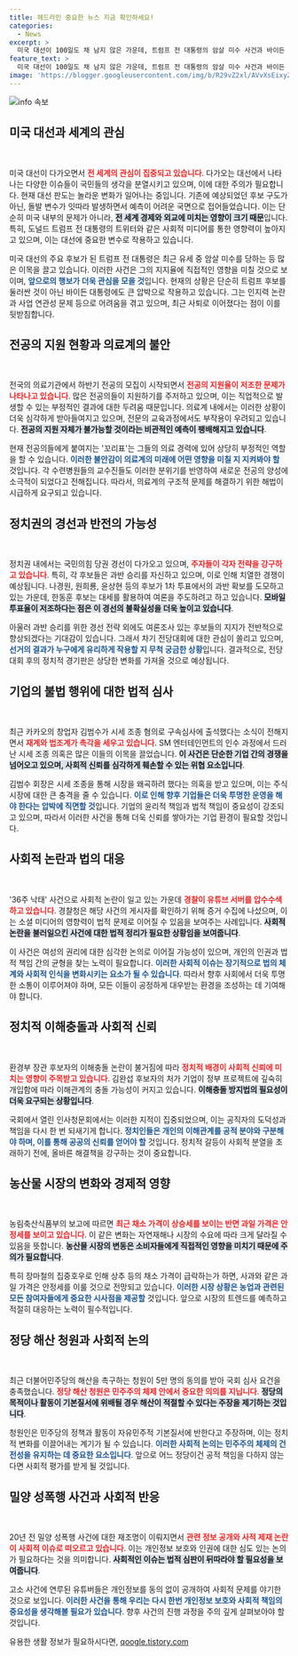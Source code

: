 ```yaml
---
title: 헤드라인 중요한 뉴스 지금 확인하세요!
categories:
  - News
excerpt: >
  미국 대선이 100일도 채 남지 않은 가운데, 트럼프 전 대통령의 암살 미수 사건과 바이든 대통령의 사퇴로 전혀 예측할 수 없는 혼란 속으로 접어들고 있다. 전 세계의 이목이 집중된 이 대선 판도에서 과연 어떤 반전이 기다리고 있을까?
feature_text: >
  미국 대선이 100일도 채 남지 않은 가운데, 트럼프 전 대통령의 암살 미수 사건과 바이든 대통령의 사퇴로 전혀 예측할 수 없는 혼란 속으로 접어들고 있다. 전 세계의 이목이 집중된 이 대선 판도에서 과연 어떤 반전이 기다리고 있을까?
image: 'https://blogger.googleusercontent.com/img/b/R29vZ2xl/AVvXsEixyZcFfHzMRdzZMjFBmAUKJYCLCGyLL1o632UiGVXcaFdKo_bkvkuCioo0uUKlGfBVcT3P84aROyZIXSBEx3Aw5nCQ3pTgDom1WDC4m8eifvWiAmWEEVb4x6G_l8C0QH225ldMjyaFvpxGEBGNO37VmDTDMHGhJPq73UglMfDca1-0aw/s1600/blogspot.png'
---
```


<p><img src="https://blogger.googleusercontent.com/img/b/R29vZ2xl/AVvXsEixyZcFfHzMRdzZMjFBmAUKJYCLCGyLL1o632UiGVXcaFdKo_bkvkuCioo0uUKlGfBVcT3P84aROyZIXSBEx3Aw5nCQ3pTgDom1WDC4m8eifvWiAmWEEVb4x6G_l8C0QH225ldMjyaFvpxGEBGNO37VmDTDMHGhJPq73UglMfDca1-0aw/s1600/blogspot.png" alt="info 속보" /></p>

<h2 data-ke-size="size26">미국 대선과 세계의 관심</h2>

<p data-ke-size="size16">&nbsp;</p>

<p>미국 대선이 다가오면서 <b><span style="color: #ee2323;">전 세계의 관심이 집중되고 있습니다</span></b>. 다가오는 대선에서 나타나는 다양한 이슈들이 국민들의 생각을 분열시키고 있으며, 이에 대한 주의가 필요합니다. 현재 대선 판도는 놀라운 변화가 일어나는 중입니다. 기존에 예상되었던 후보 구도가 아닌, 돌발 변수가 잇따라 발생하면서 예측이 어려운 국면으로 접어들었습니다. 이는 단순히 미국 내부의 문제가 아니라, <b><span style="background-color: #21538527;">전 세계 경제와 외교에 미치는 영향이 크기 때문</span></b>입니다. 특히, 도널드 트럼프 전 대통령의 트위터와 같은 사회적 미디어를 통한 영향력이 높아지고 있으며, 이는 대선에 중요한 변수로 작용하고 있습니다. </p>

<p>미국 대선의 주요 후보가 된 트럼프 전 대통령은 최근 유세 중 암살 미수를 당하는 등 많은 이목을 끌고 있습니다. 이러한 사건은 그의 지지율에 직접적인 영향을 미칠 것으로 보이며, <b><span style="color: #1a5490;">앞으로의 행보가 더욱 관심을 모을 것</span></b>입니다. 현재의 상황은 단순히 트럼프 후보를 둘러싼 것이 아닌 바이든 대통령에도 큰 압박으로 작용하고 있습니다. 그는 인지력 논란과 사업 연관성 문제 등으로 어려움을 겪고 있으며, 최근 사퇴로 이어졌다는 점이 이를 뒷받침합니다.</p>

<h2 data-ke-size="size26">전공의 지원 현황과 의료계의 불안</h2>

<p data-ke-size="size16">&nbsp;</p>

<p>전국의 의료기관에서 하반기 전공의 모집이 시작되면서 <b><span style="color: #ee2323;">전공의 지원율이 저조한 문제가 나타나고 있습니다</span></b>. 많은 전공의들이 지원하기를 주저하고 있으며, 이는 직업적으로 발생할 수 있는 부정적인 결과에 대한 두려움 때문입니다. 의료계 내에서는 이러한 상황이 더욱 심각하게 받아들여지고 있으며, 전문의 교육과정에서도 부작용이 우려되고 있습니다. <b><span style="background-color: #21538527;">전공의 지원 자체가 불가능할 것이라는 비관적인 예측이 팽배해지고 있습니다</span></b>.</p>

<p>현재 전공의들에게 붙여지는 '꼬리표'는 그들의 의료 경력에 있어 상당히 부정적인 역할을 할 수 있습니다. <b><span style="color: #1a5490;">이러한 불안감이 의료계의 미래에 어떤 영향을 미칠 지 지켜봐야 할</span></b> 것입니다. 각 수련병원들의 교수진들도 이러한 분위기를 반영하여 새로운 전공의 양성에 소극적이 되었다고 전해집니다. 따라서, 의료계의 구조적 문제를 해결하기 위한 해법이 시급하게 요구되고 있습니다.</p>

<h2 data-ke-size="size26">정치권의 경선과 반전의 가능성</h2>

<p data-ke-size="size16">&nbsp;</p>

<p>정치권 내에서는 국민의힘 당권 경선이 다가오고 있으며, <b><span style="color: #ee2323;">주자들이 각자 전략을 강구하고 있습니다</span></b>. 특히, 각 후보들은 과반 승리를 자신하고 있으며, 이로 인해 치열한 경쟁이 예상됩니다. 나경원, 원희룡, 윤상현 등의 후보가 1차 투표에서의 과반 확보를 도모하고 있는 가운데, 한동훈 후보는 대세를 활용하여 여론을 주도하려고 하고 있습니다. <b><span style="background-color: #21538527;">모바일 투표율이 저조하다는 점은 이 경선의 불확실성을 더욱 높이고 있습니다</span></b>.</p>

<p>아울러 과반 승리를 위한 경선 전략 외에도 여론조사 있는 후보들의 지지가 전반적으로 향상되겠다는 기대감이 있습니다. 그래서 차기 전당대회에 대한 관심이 쏠리고 있으며, <b><span style="color: #1a5490;">선거의 결과가 누구에게 유리하게 작용할 지 무척 궁금한 상황</span></b>입니다. 결과적으로, 전당대회 후의 정치적 경기판은 상당한 변화를 가져올 것으로 예상됩니다.</p>

<h2 data-ke-size="size26">기업의 불법 행위에 대한 법적 심사</h2>

<p data-ke-size="size16">&nbsp;</p>

<p>최근 카카오의 창업자 김범수가 시세 조종 혐의로 구속심사에 출석했다는 소식이 전해지면서 <b><span style="color: #ee2323;">재계와 법조계가 촉각을 세우고 있습니다</span></b>. SM 엔터테인먼트의 인수 과정에서 드러난 시세 조종 의혹은 많은 이들의 이목을 끌었습니다. <b><span style="background-color: #21538527;">이 사건은 단순한 기업 간의 경쟁을 넘어오고 있으며, 사회적 신뢰를 심각하게 훼손할 수 있는 위협 요소입니다</span></b>.</p>

<p>김범수 회장은 시세 조종을 통해 시장을 왜곡하려 했다는 의혹을 받고 있으며, 이는 주식 시장에 대한 큰 충격을 줄 수 있습니다. <b><span style="color: #1a5490;">이로 인해 향후 기업들은 더욱 투명한 운영을 해야 한다는 압박에 직면할 것</span></b>입니다. 기업의 윤리적 책임과 법적 책임이 중요성이 강조되고 있으며, 따라서 이러한 사건을 통해 더욱 신뢰를 쌓아가는 기업 환경이 필요할 것입니다.</p>

<h2 data-ke-size="size26">사회적 논란과 법의 대응</h2>

<p data-ke-size="size16">&nbsp;</p>

<p>'36주 낙태' 사건으로 사회적 논란이 일고 있는 가운데 <b><span style="color: #ee2323;">경찰이 유튜브 서버를 압수수색하고 있습니다</span></b>. 경찰청은 해당 사건의 게시자를 확인하기 위해 증거 수집에 나섰으며, 이는 소셜 미디어의 영향력이 법적 문제로 이어질 수 있음을 보여주는 사례입니다. <b><span style="background-color: #21538527;">사회적 논란을 불러일으킨 사건에 대한 법적 정리가 필요한 상황임을 보여줍니다</span></b>.</p>

<p>이 사건은 여성의 권리에 대한 심각한 논의로 이어질 가능성이 있으며, 개인의 인권과 법적 책임 간의 균형을 찾는 노력이 필요합니다. <b><span style="color: #1a5490;">이러한 사회적 이슈는 장기적으로 법의 체계와 사회적 인식을 변화시키는 요소가 될 수 있습니다</span></b>. 따라서 향후 사회에서 더욱 투명한 소통이 이루어져야 하며, 모든 이들이 공정하게 대우받는 환경을 조성하는 데 기여해야 합니다.</p>

<h2 data-ke-size="size26">정치적 이해충돌과 사회적 신뢰</h2>

<p data-ke-size="size16">&nbsp;</p>

<p>환경부 장관 후보자의 이해충돌 논란이 불거짐에 따라 <b><span style="color: #ee2323;">정치적 배경이 사회적 신뢰에 미치는 영향이 주목받고 있습니다</span></b>. 김완섭 후보자의 처가 기업이 정부 프로젝트에 깊숙히 개입함에 따라 이해관계의 충돌 가능성이 커지고 있습니다. <b><span style="background-color: #21538527;">이해충돌 방지법의 필요성이 더욱 요구되는 상황입니다</span></b>.</p>

<p>국회에서 열린 인사청문회에서는 이러한 지적이 집중되었으며, 이는 공직자의 도덕성과 책임을 다시 한 번 되새기게 합니다. <b><span style="color: #1a5490;">정치인들은 개인의 이해관계를 공적 분야와 구분해야 하며, 이를 통해 공공의 신뢰를 얻어야 할</span></b> 것입니다. 정치적 갈등이 사회적 분열을 초래하기 전에, 올바른 해결책을 강구하는 것이 중요합니다.</p>

<h2 data-ke-size="size26">농산물 시장의 변화와 경제적 영향</h2>

<p data-ke-size="size16">&nbsp;</p>

<p>농림축산식품부의 보고에 따르면 <b><span style="color: #ee2323;">최근 채소 가격이 상승세를 보이는 반면 과일 가격은 안정세를 보이고 있습니다</span></b>. 이 같은 변화는 자연재해나 시장의 수요에 따라 크게 달라질 수 있음을 뜻합니다. <b><span style="background-color: #21538527;">농산물 시장의 변동은 소비자들에게 직접적인 영향을 미치기 때문에 주의가 필요합니다</span></b>.</p>

<p>특히 장마철의 집중호우로 인해 상추 등의 채소 가격이 급락하는가 하면, 사과와 같은 과일 가격은 안정세를 이룰 것으로 전망되고 있습니다. <b><span style="color: #1a5490;">이러한 시장 상황은 농업과 관련된 모든 참여자들에게 중요한 시사점을 제공할</span></b> 것입니다. 앞으로 시장의 트렌드를 예측하고 적절히 대응하는 노력이 필수적입니다.</p>

<h2 data-ke-size="size26">정당 해산 청원과 사회적 논의</h2>

<p data-ke-size="size16">&nbsp;</p>

<p>최근 더불어민주당의 해산을 촉구하는 청원이 5만 명의 동의를 받아 국회 심사 요건을 충족했습니다. <b><span style="color: #ee2323;">정당 해산 청원은 민주주의 체제 안에서 중요한 의의를 지닙니다</span></b>. <b><span style="background-color: #21538527;">정당의 목적이나 활동이 기본질서에 위배될 경우 해산이 적절할 수 있다는 주장을 제기하는 것입니다</span></b>.</p>

<p>청원인은 민주당의 정책과 활동이 자유민주적 기본질서에 반한다고 주장하며, 이는 정치적 변화를 이끌어내는 계기가 될 수 있습니다. <b><span style="color: #1a5490;">이러한 사회적 논의는 민주주의 체제의 건전성을 유지하는 데 중요한 요소입니다</span></b>. 앞으로 어느 정당이건 공적 책임을 다하지 않는다면 사회적 평가를 받게 될 것입니다.</p>

<h2 data-ke-size="size26">밀양 성폭행 사건과 사회적 반응</h2>

<p data-ke-size="size16">&nbsp;</p>

<p>20년 전 밀양 성폭행 사건에 대한 재조명이 이뤄지면서 <b><span style="color: #ee2323;">관련 정보 공개와 사적 제재 논란이 사회적 이슈로 떠오르고 있습니다</span></b>. 이는 개인정보 보호와 인권에 대한 심도 있는 논의가 필요하다는 것을 의미합니다. <b><span style="background-color: #21538527;">사회적인 이슈는 법적 심판이 뒤따라야 할 필요성을 보여줍니다</span></b>.</p>

<p>고소 사건에 연루된 유튜버들은 개인정보를 동의 없이 공개하여 사회적 문제를 야기한 것으로 보입니다. <b><span style="color: #1a5490;">이러한 사건을 통해 우리는 다시 한번 개인정보 보호와 사회적 책임의 중요성을 생각해볼 필요가 있습니다</span></b>. 향후 사건의 진행 과정을 주의 깊게 살펴보아야 할 것입니다.</p>
유용한 생활 정보가 필요하시다면, <a href="https://qoogle.tistory.com" rel="dofollow">qoogle.tistory.com</a>


